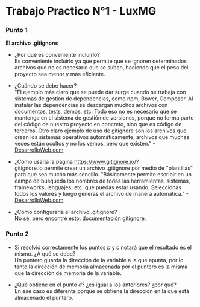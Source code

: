 # Trabajo Practico N°1 - LuxMG
### Punto 1
**El archivo .gitignore:**

* ¿Por qué es conveniente incluirlo?       
Es conveniente incluirlo ya que permite que se ignoren determinados archivos que no es necesario que se suban, haciendo que el peso del proyecto sea menor y más eficiente.

* ¿Cuándo se debe hacer?   
"El ejemplo más claro que se puede dar surge cuando se trabaja con sistemas de gestión de dependencias, como npm, Bower, Composer. Al instalar las dependencias se descargan muchos archivos con documentos, tests, demos, etc. Todo eso no es necesario que se mantenga en el sistema de gestión de versiones, porque no forma parte del código de nuestro proyecto en concreto, sino que es código de terceros. Otro claro ejemplo de uso de gitignore son los archivos que crean los sistemas operativos automáticamente, archivos que muchas veces están ocultos y no los vemos, pero que existen." -[DesarrolloWeb.com](https://desarrolloweb.com/articulos/archivo-gitignore.html)

* ¿Cómo usaría la página https://www.gitignore.io/?    
gitignore.io permite crear un archivo .gitignore por medio de "plantillas" para que sea mucho más sencillo.
"Básicamente permite escribir en un campo de búsqueda los nombres de todas las herramientas, sistemas, frameworks, lenguajes, etc. que puedas estar usando. Seleccionas todos los valores y luego generas el archivo de manera automática." -[DesarrolloWeb.com](https://desarrolloweb.com/articulos/archivo-gitignore.html)

* ¿Cómo configuraría el archivo .gitignore?    
No sé, pero encontré esto: [documentación gitignore](https://git-scm.com/docs/gitignore).

### Punto 2
* Si resolvió correctamente los puntos *b* y *c* notará que el resultado es el mismo. ¿A qué se debe?    
Un puntero guarda la dirección de la variable a la que apunta, por lo tanto la dirección de memoria almacenada por el puntero es la misma que la dirección de memoria de la variable.

* ¿Qué obtiene en el punto *d*? ¿es igual a los anteriores? ¿por qué?   
En ese caso es diferente porque se obtiene la dirección en la que está almacenado el puntero.
